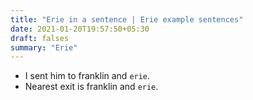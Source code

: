 ```yaml
---
title: "Erie in a sentence | Erie example sentences"
date: 2021-01-20T19:57:50+05:30
draft: falses
summary: "Erie"
---
```

- I sent him to franklin and `erie`.
- Nearest exit is franklin and `erie`.
                 
